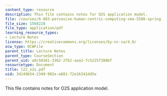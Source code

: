 ```yaml
---
content_type: resource
description: This file contains notes for O2S application model.
file: /courses/6-883-pervasive-human-centric-computing-sma-5508-spring-2006/3d149b542349902ea88172e16341dd5e_l22_o2s.pdf
file_size: 1568228
file_type: application/pdf
learning_resource_types:
- Lecture Notes
license: https://creativecommons.org/licenses/by-nc-sa/4.0/
ocw_type: OCWFile
parent_title: Lecture Notes
parent_type: CourseSection
parent_uid: a8c50161-3362-2f62-aaa2-7c5225f388bf
resourcetype: Document
title: l22_o2s.pdf
uid: 3d149b54-2349-902e-a881-72e16341dd5e
---
```

This file contains notes for O2S application model.